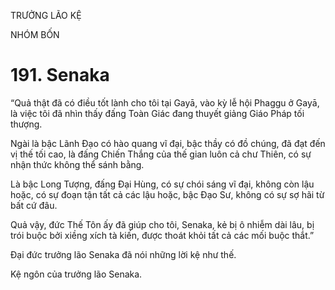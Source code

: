 TRƯỞNG LÃO KỆ

NHÓM BỐN

# 191. Senaka

“Quả thật đã có điều tốt lành cho tôi tại Gayā, vào kỳ lễ hội Phaggu ở Gayā, là việc tôi đã nhìn thấy đấng Toàn Giác đang thuyết giảng Giáo Pháp tối thượng.

Ngài là bậc Lãnh Đạo có hào quang vĩ đại, bậc thầy có đồ chúng, đã đạt đến vị thế tối cao, là đấng Chiến Thắng của thế gian luôn cả chư Thiên, có sự nhận thức không thể sánh bằng.

Là bậc Long Tượng, đấng Đại Hùng, có sự chói sáng vĩ đại, không còn lậu hoặc, có sự đoạn tận tất cả các lậu hoặc, bậc Đạo Sư, không có sự sợ hãi từ bất cứ đâu.

Quả vậy, đức Thế Tôn ấy đã giúp cho tôi, Senaka, kẻ bị ô nhiễm dài lâu, bị trói buộc bởi xiềng xích tà kiến, được thoát khỏi tất cả các mối buộc thắt.”

Đại đức trưởng lão Senaka đã nói những lời kệ như thế.

Kệ ngôn của trưởng lão Senaka.
